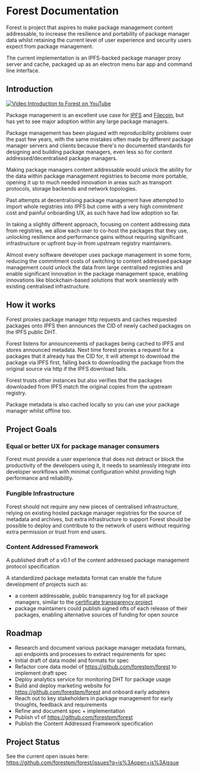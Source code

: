 # Forest Documentation

Forest is project that aspires to make package management content addressable, to increase the resilience and portability of package manager data whilst retaining the current level of user experience and security users expect from package management.

The current implementation is an IPFS-backed package manager proxy server and cache, packaged up as an electron menu bar app and command line interface.

## Introduction

[![Video Introduction to Forest on YouTube](https://img.youtube.com/vi/uNuPJHP2lfU/0.jpg)](https://www.youtube.com/watch?v=uNuPJHP2lfU)

Package management is an excellent use case for [IPFS](https://ipfs.io) and [Filecoin](https://filecoin.io), but has yet to see major adoption within any large package managers.

Package management has been plagued with reproducibility problems over the past few years, with the same mistakes often made by different package manager servers and clients because there's no documented standards for designing and building package managers, even less so for content addressed/decentralised package managers.

Making package managers content addressable would unlock the ability for the data within package management registries to become more portable, opening it up to much needed innovation in areas such as transport protocols, storage backends and network topologies.

Past attempts at decentralising package management have attempted to import whole registries into IPFS but come with a very high commitment cost and painful onboarding UX, as such have had low adoption so far.

In taking a slightly different approach, focusing on content addressing data from registries, we allow each user to co-host the packages that they use, unlocking resilience and performance gains without requiring significant infrastructure or upfront buy-in from upstream registry maintainers.

Almost every software developer uses package management in some form, reducing the commitment costs of switching to content addressed package management could unlock the data from large centralised registries and enable significant innovation in the package management space, enabling innovations like blockchain-based solutions that work seamlessly with existing centralised infrastructure.

## How it works

Forest proxies package manager http requests and caches requested packages onto IPFS then announces the CID of newly cached packages on the IPFS public DHT.

Forest listens for announcements of packages being cached to IPFS and stores announced metadata. Next time forest proxies a request for a packages that it already has the CID for, it will attempt to download the package via IPFS first, falling back to downloading the package from the original source via http if the IPFS download fails.

Forest trusts other instances but also verifies that the packages downloaded from IPFS match the original copies from the upstream registry.

Package metadata is also cached locally so you can use your package manager whilst offline too.

## Project Goals

### Equal or better UX for package manager consumers

Forest must provide a user experience that does not detract or block the productivity of the developers using it, it needs to seamlessly integrate into developer workflows with minimal configuration whilst providing high performance and reliability.

### Fungible Infrastructure

Forest should not require any new pieces of centralised infrastructure, relying on existing hosted package manager registries for the source of metadata and archives, but extra infrastructure to support Forest should be possible to deploy and contribute to the network of users without requiring extra permission or trust from end users.

### Content Addressed Framework

A published draft of a v0.1 of the content addressed package management protocol specification

A standardized package metadata format can enable the future development of projects such as:
* a content addressable, public transparency log for all package managers, similar to the [certificate transparency project](https://certificate.transparency.dev/)
* package maintainers could publish signed nfts of each release of their packages, enabling alternative sources of funding for open source

## Roadmap

* Research and document various package manager metadata formats, api endpoints and processes to extract requirements for spec
* Initial draft of data model and formats for spec
* Refactor core data model of https://github.com/forestpm/forest to implement draft spec
* Deploy analytics service for monitoring DHT for package usage
* Build and deploy marketing website for https://github.com/forestpm/forest and onboard early adopters
* Reach out to key stakeholders in package management for early thoughts, feedback and requirements
* Refine and document spec + implementation
* Publish v1 of https://github.com/forestpm/forest
* Publish the Content Addressed Framework specification

## Project Status

See the current open issues here: https://github.com/forestpm/forest/issues?q=is%3Aopen+is%3Aissue
